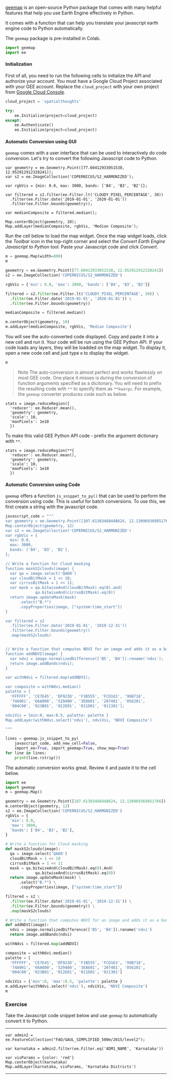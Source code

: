[geemap](https://github.com/giswqs/geemap) is an open-source Python package that comes with many helpful features that help you use Earth Engine effectively in Python.

It comes with a function that can help you translate your javascript earth engine code to Python automatically.

The `geemap` package is pre-installed in Colab.


```python
import geemap
import ee
```

#### Initialization

First of all, you need to run the following cells to initialize the API and authorize your account. You must have a Google Cloud Project associated with your GEE account. Replace the `cloud_project` with your own project from [Google Cloud Console](https://console.cloud.google.com/).


```python
cloud_project = 'spatialthoughts'

try:
    ee.Initialize(project=cloud_project)
except:
    ee.Authenticate()
    ee.Initialize(project=cloud_project)
```

#### Automatic Conversion using GUI

`geemap` comes with a user interface that can be used to interactively do code conversion. Let's try to convert the following Javascript code to Python.

```
var geometry = ee.Geometry.Point([77.60412933051538, 12.952912912328241]);
var s2 = ee.ImageCollection('COPERNICUS/S2_HARMONIZED');

var rgbVis = {min: 0.0, max: 3000, bands: ['B4', 'B3', 'B2']};

var filtered = s2.filter(ee.Filter.lt('CLOUDY_PIXEL_PERCENTAGE', 30))
  .filter(ee.Filter.date('2019-01-01', '2020-01-01'))
  .filter(ee.Filter.bounds(geometry));
  
var medianComposite = filtered.median();

Map.centerObject(geometry, 10);
Map.addLayer(medianComposite, rgbVis, 'Median Composite');
```

Run the cell below to load the map widget. Once the map widget loads, click the *Toolbar* icon in the top-right corner and select the *Convert Earth Engine Javascript to Python* tool. Paste your Javascript code and click *Convert*.


```python
m = geemap.Map(width=800)
m
```


```python
geometry = ee.Geometry.Point([77.60412933051538, 12.952912912328241])
s2 = ee.ImageCollection('COPERNICUS/S2_HARMONIZED')

rgbVis = {'min': 0.0, 'max': 3000, 'bands': ['B4', 'B3', 'B2']}

filtered = s2.filter(ee.Filter.lt('CLOUDY_PIXEL_PERCENTAGE', 30)) \
  .filter(ee.Filter.date('2019-01-01', '2020-01-01')) \
  .filter(ee.Filter.bounds(geometry))

medianComposite = filtered.median()

m.centerObject(geometry, 10)
m.addLayer(medianComposite, rgbVis, 'Median Composite')

```

You will see the auto-converted code displayed. Copy and paste it into a new cell and run it. Your code will be run using the GEE Python API. If your code loads any layers, they will be loadded on the map widget. To display it, open a new code cell and just type `m` to display the widget.




```python
m
```

> Note The auto-conversion is almost perfect and works flawlessly on most GEE code. One place it misses is during the conversion of function arguments specified as a dicitonary. You will need to prefix the resulting code with `**` to specify them as `**kwargs`. For example, the `geemap` converter produces code such as below.
  ```
  stats = image.reduceRegion({
    'reducer': ee.Reducer.mean(),
    'geometry': geometry,
    'scale': 10,
    'maxPixels': 1e10
    })
  ```
To make this valid GEE Python API code - prefix the argument dictionary with `**`.
  ```
  stats = image.reduceRegion(**{
    'reducer': ee.Reducer.mean(),
    'geometry': geometry,
    'scale': 10,
    'maxPixels': 1e10
    })
  ```

#### Automatic Conversion using Code

`geemap` offers a function `js_snippet_to_py()` that can be used to perform the conversion using code. This is useful for batch conversions. To use this, we first create a string with the javascript code.


```python
javascript_code = """
var geometry = ee.Geometry.Point([107.61303468448624, 12.130969369851766]);
Map.centerObject(geometry, 12)
var s2 = ee.ImageCollection('COPERNICUS/S2_HARMONIZED')
var rgbVis = {
  min: 0.0,
  max: 3000,
  bands: ['B4', 'B3', 'B2'],
};

// Write a function for Cloud masking
function maskS2clouds(image) {
  var qa = image.select('QA60')
  var cloudBitMask = 1 << 10;
  var cirrusBitMask = 1 << 11;
  var mask = qa.bitwiseAnd(cloudBitMask).eq(0).and(
             qa.bitwiseAnd(cirrusBitMask).eq(0))
  return image.updateMask(mask)
      .select("B.*")
      .copyProperties(image, ["system:time_start"])
}

var filtered = s2
  .filter(ee.Filter.date('2019-01-01', '2019-12-31'))
  .filter(ee.Filter.bounds(geometry))
  .map(maskS2clouds)


// Write a function that computes NDVI for an image and adds it as a band
function addNDVI(image) {
  var ndvi = image.normalizedDifference(['B5', 'B4']).rename('ndvi');
  return image.addBands(ndvi);
}

var withNdvi = filtered.map(addNDVI);

var composite = withNdvi.median()
palette = [
  'FFFFFF', 'CE7E45', 'DF923D', 'F1B555', 'FCD163', '99B718',
  '74A901', '66A000', '529400', '3E8601', '207401', '056201',
  '004C00', '023B01', '012E01', '011D01', '011301'];

ndviVis = {min:0, max:0.5, palette: palette }
Map.addLayer(withNdvi.select('ndvi'), ndviVis, 'NDVI Composite')

"""
```


```python
lines = geemap.js_snippet_to_py(
    javascript_code, add_new_cell=False,
    import_ee=True, import_geemap=True, show_map=True)
for line in lines:
    print(line.rstrip())
```

The automatic conversion works great. Review it and paste it to the cell below.


```python
import ee
import geemap
m = geemap.Map()

geometry = ee.Geometry.Point([107.61303468448624, 12.130969369851766])
m.centerObject(geometry, 12)
s2 = ee.ImageCollection('COPERNICUS/S2_HARMONIZED')
rgbVis = {
  'min': 0.0,
  'max': 3000,
  'bands': ['B4', 'B3', 'B2'],
}

# Write a function for Cloud masking
def maskS2clouds(image):
  qa = image.select('QA60')
  cloudBitMask = 1 << 10
  cirrusBitMask = 1 << 11
  mask = qa.bitwiseAnd(cloudBitMask).eq(0).And(
             qa.bitwiseAnd(cirrusBitMask).eq(0))
  return image.updateMask(mask) \
      .select("B.*") \
      .copyProperties(image, ["system:time_start"])

filtered = s2 \
  .filter(ee.Filter.date('2019-01-01', '2019-12-31')) \
  .filter(ee.Filter.bounds(geometry)) \
  .map(maskS2clouds)

# Write a function that computes NDVI for an image and adds it as a band
def addNDVI(image):
  ndvi = image.normalizedDifference(['B5', 'B4']).rename('ndvi')
  return image.addBands(ndvi)

withNdvi = filtered.map(addNDVI)

composite = withNdvi.median()
palette = [
  'FFFFFF', 'CE7E45', 'DF923D', 'F1B555', 'FCD163', '99B718',
  '74A901', '66A000', '529400', '3E8601', '207401', '056201',
  '004C00', '023B01', '012E01', '011D01', '011301']

ndviVis = {'min':0, 'max':0.5, 'palette': palette }
m.addLayer(withNdvi.select('ndvi'), ndviVis, 'NDVI Composite')
m
```

### Exercise

Take the Javascript code snippet below and use `geemap` to automatically convert it to Python.

---

```
var admin2 = ee.FeatureCollection("FAO/GAUL_SIMPLIFIED_500m/2015/level2");

var karnataka = admin2.filter(ee.Filter.eq('ADM1_NAME', 'Karnataka'))

var visParams = {color: 'red'}
Map.centerObject(karnataka)
Map.addLayer(karnataka, visParams, 'Karnataka Districts')
```
---
